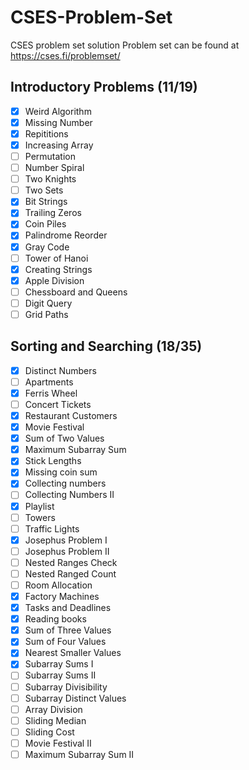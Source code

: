 # CSES-Problem-Set
CSES problem set solution
Problem set can be found at https://cses.fi/problemset/
## Introductory Problems (11/19)
- [x] Weird Algorithm
- [x] Missing Number
- [x] Repititions
- [x] Increasing Array
- [ ] Permutation
- [ ] Number Spiral
- [ ] Two Knights
- [ ] Two Sets
- [x] Bit Strings
- [x] Trailing Zeros
- [x] Coin Piles
- [x] Palindrome Reorder
- [x] Gray Code
- [ ] Tower of Hanoi
- [x] Creating Strings
- [x] Apple Division
- [ ] Chessboard and Queens
- [ ] Digit Query
- [ ] Grid Paths

## Sorting and Searching (18/35)
- [x] Distinct Numbers
- [ ] Apartments
- [x] Ferris Wheel
- [ ] Concert Tickets
- [x] Restaurant Customers
- [x] Movie Festival
- [x] Sum of Two Values
- [x] Maximum Subarray Sum
- [x] Stick Lengths
- [x] Missing coin sum
- [x] Collecting numbers
- [ ] Collecting Numbers II
- [x] Playlist
- [ ] Towers
- [ ] Traffic Lights
- [x] Josephus Problem I
- [ ] Josephus Problem II
- [ ] Nested Ranges Check
- [ ] Nested Ranged Count
- [ ] Room Allocation
- [x] Factory Machines
- [x] Tasks and Deadlines
- [x] Reading books
- [x] Sum of Three Values
- [x] Sum of Four Values
- [x] Nearest Smaller Values
- [x] Subarray Sums I
- [ ] Subarray Sums II
- [ ] Subarray Divisibility
- [ ] Subarray Distinct Values
- [ ] Array Division
- [ ] Sliding Median
- [ ] Sliding Cost
- [ ] Movie Festival II
- [ ] Maximum Subarray Sum II
